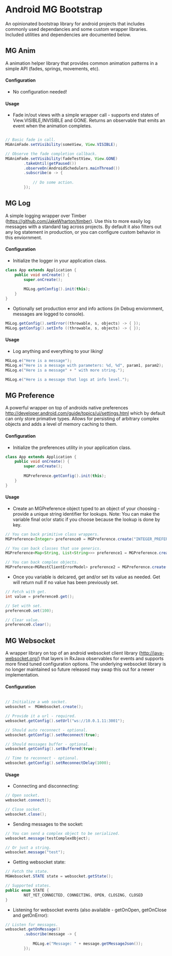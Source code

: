 # Android MG Bootstrap
An opinionated bootstrap library for android projects that includes commonly used dependancies and some custom wrapper libraries.  Included utilities and dependencies are documented below.

## MG Anim

A animation helper library that provides common animation patterns in a simple API (fades, springs, movements, etc).

#### Configuration

- No configuration needed!

#### Usage

- Fade in/out views with a simple wrapper call - supports end states of View.VISIBLE,INVISIBLE and GONE.  Returns an observable that emits an event when the animation completes.

```java

// Basic fade in call.
MGAnimFade.setVisibility(someView, View.VISIBLE);

// Observe the fade completion callback.
MGAnimFade.setVisibility(fadeTestView, View.GONE)
        .takeUntil(getPaused())
        .observeOn(AndroidSchedulers.mainThread())
        .subscribe(o -> {
            
            // Do some action.
        });
```

## MG Log

A simple logging wrapper over Timber (https://github.com/JakeWharton/timber).  Use this to more easily log messages with a standard tag across projects.  By default it also filters out any log statement in production, or you can configure custom behavior in this enviornment.

#### Configuration

- Initialize the logger in your application class.

```java
class App extends Application {
    public void onCreate() {
        super.onCreate();
        
        MGLog.getConfig().init(this);
    }
}
```

- Optionally set production error and info actions (in Debug enviornment, messages are logged to console).

```java
MGLog.getConfig().setError((throwable, s, objects) -> { });
MGLog.getConfig().setInfo ((throwable, s, objects) -> { });
```

#### Usage

- Log anything and everything to your liking!

```java
MGLog.e("Here is a message");
MGLog.e("Here is a message with parameters: %d, %d", param1, param2);
MGLog.e("Here is a message" + " with more string.");

MGLog.e("Here is a message that logs at info level.");
```

## MG Preference

A powerful wrapper on top of androids native preferences http://developer.android.com/guide/topics/ui/settings.html which by default can only store primative types.  Allows for persisting of arbitrary complex objects and adds a level of memory caching to them.

#### Configuration

- Initialize the preferences utility in your application class.

```java
class App extends Application {
    public void onCreate() {
        super.onCreate();
        
        MGPreference.getConfig().init(this);
    }
}
```

#### Usage

- Create an MGPreference object typed to an object of your choosing - provide a unique string identifier for lookups. Note:  You can make the variable final or/or static if you choose because the lookup is done by key.

```java
// You can back primitive class wrappers.
MGPreference<Integer> preference0 = MGPreference.create("INTEGER_PREFERENCE");

// You can back classes that use generics.
MGPreference<Map<String, List<String>>> preference1 = MGPreference.create("MAP_PREFERENCE");

// You can back complex objects.
MGPreference<MGRestClientErrorModel> preference2 = MGPreference.create("OBJECT_PREFERENCE");
```

- Once you variable is delcared, get and/or set its value as needed.  Get will return null if no value has been previously set.

```java
// Fetch with get.
int value = preference0.get();

// Set with set.
preference0.set(100);

// Clear value.
preference0.clear();
```

## MG Websocket

A wrapper library on top of an android websocket client library (http://java-websocket.org/) that layers in RxJava observables for events and supports more fined tuned configuration options.  The underlying websocket library is no longer maintained so future released may swap this out for a newer implementation.

#### Configuration

```java

// Initialize a web socket.
websocket =  MGWebsocket.create();

// Provide it a url - required.
websocket.getConfig().setUrl("ws://10.0.1.11:3001");

// Should auto reconnect - optional.
websocket.getConfig().setReconnect(true);

// Should messages buffer - optional.
websocket.getConfig().setBuffered(true);

// Time to reconnect - optional.
websocket.getConfig().setReconnectDelay(1000);
```

#### Usage

- Connecting and disconnecting: 

```java
// Open socket.
websocket.connect();

// Close socket.
websocket.close();
```

- Sending messages to the socket:

```java
// You can send a complex object to be serialized.
websocket.message(testComplexObject);

// Or just a string.
websocket.message("test");
```

- Getting websocket state:

```java
// Fetch the state.
MGWebsocket.STATE state = websocket.getState();

// Supported states.
public enum STATE {
        NOT_YET_CONNECTED, CONNECTING, OPEN, CLOSING, CLOSED
}
```

- Listening for websocket events (also available - getOnOpen, getOnClose and getOnError):

```java
// Listen for messages.
websocket.getOnMessage()
        .subscribe(message -> {
        
            MGLog.e("Message: " + message.getMessageJson());
        });
```
